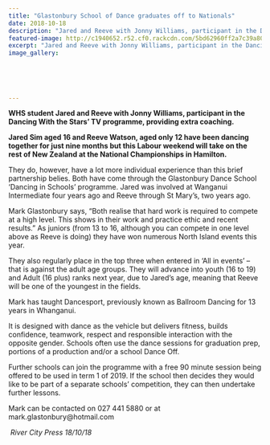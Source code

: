 ```yaml
---
title: "Glastonbury School of Dance graduates off to Nationals"
date: 2018-10-18
description: "Jared and Reeve with Jonny Williams, participant in the Dancing With the Stars’ TV programme, providing extra coaching..."
featured-image: http://c1940652.r52.cf0.rackcdn.com/5bd62960ff2a7c39a8000114/Jared-with-Jonny-Williams-270RCP-18-oct-2018.jpg
excerpt: "Jared and Reeve with Jonny Williams, participant in the Dancing With the Stars’ TV programme, providing extra coaching."
image_gallery:
    
    
    
    
    
---
```


<div id="id_5bd6281eb545e7c22987828" class="text_exposed_root text_exposed">
<p><strong>WHS student Jared and Reeve with Jonny Williams, participant in the Dancing With the Stars&rsquo; TV programme, providing extra coaching.</strong></p>
<p><strong>Jared Sim aged 16 and Reeve Watson, aged only 12 have been dancing together for just nine months but this Labour weekend will take on the rest of New Zealand at the National Championships in Hamilton.&nbsp;</strong></p>
<p>They do, however, have a lot more individual experience than this brief partnership belies. Both have come through the Glastonbury Dance School &lsquo;Dancing in Schools&rsquo; programme. Jared was involved at Wanganui Intermediate fou<span class="text_exposed_show">r years ago and Reeve through St Mary&rsquo;s, two years ago.<br /></span></p>
<p><span class="text_exposed_show">Mark Glastonbury says, &ldquo;Both realise that hard work is required to compete at a high level. This shows in their work and practice ethic and recent results.&rdquo; As juniors (from 13 to 16, although you can compete in one level above as Reeve is doing) they have won numerous North Island events this year.&nbsp;<br /></span></p>
<p><span class="text_exposed_show">They also regularly place in the top three when entered in &lsquo;All in events&rsquo; &ndash; that is against the adult age groups. They will advance into youth (16 to 19) and Adult (16 plus) ranks next year, due to Jared&rsquo;s age, meaning that Reeve will be one of the youngest in the fields.<br /></span></p>
<p><span class="text_exposed_show">Mark has taught Dancesport, previously known as Ballroom Dancing for 13 years in Whanganui. </span></p>
<p><span class="text_exposed_show">It is designed with dance as the vehicle but delivers fitness, builds confidence, teamwork, respect and responsible interaction with the opposite gender. Schools often use the dance sessions for graduation prep, portions of a production and/or a school Dance Off.<br /></span></p>
<p><span class="text_exposed_show">Further schools can join the programme with a free 90 minute session being offered to be used in term 1 of 2019. If the school then decides they would like to be part of a separate schools&rsquo; competition, they can then undertake further lessons.<br /></span></p>
<p><span class="text_exposed_show">Mark can be contacted on 027 441 5880 or at mark.glastonbury@hotmail.com</span></p>
<div class="text_exposed_show">
<p><em>&nbsp;River City Press 18/10/18</em></p>
</div>
</div>

